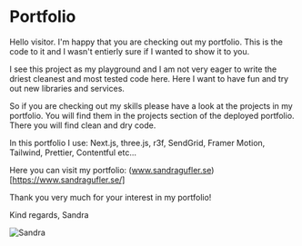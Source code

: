 # Portfolio

Hello visitor. I'm happy that you are checking out my portfolio. This is the code to it and I wasn't entierly sure if I wanted to show it to you.

I see this project as my playground and I am not very eager to write the driest cleanest and most tested code here. Here I want to have fun and try out new libraries and services.

So if you are checking out my skills please have a look at the projects in my portfolio. You will find them in the projects section of the deployed portfolio. There you will find clean and dry code.

In this portfolio I use: Next.js, three.js, r3f, SendGrid, Framer Motion, Tailwind, Prettier, Contentful etc...

Here you can visit my portfolio: (www.sandragufler.se)[https://www.sandragufler.se/]

Thank you very much for your interest in my portfolio!

Kind regards,
Sandra

![Sandra](/Users/Sache/Desktop/Portfolio/public/assets/portfolio-picture.jpg)
